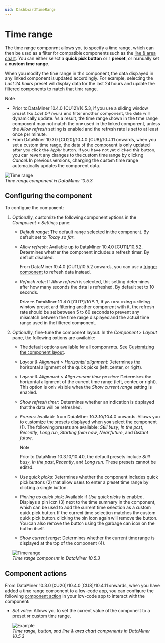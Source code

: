 ```yaml
---
uid: DashboardTimeRange
---
```


# Time range

The time range component allows you to specify a time range, which can then be used as a filter for compatible components such as the [line & area chart](xref:LineAndAreaChart). You can either select a **quick pick button** or a **preset**, or manually set a **custom time range**.

When you modify the time range in this component, the data displayed in any linked component is updated accordingly. For example, selecting the *Last 24 hours* preset will display data for the last 24 hours and update the filtered components to match that time range.

> [!NOTE]
>
> - Prior to DataMiner 10.4.0 [CU12]/10.5.3<!--RN 42082-->, if you use a sliding window preset like *Last 24 hours* and filter another component, the data will dynamically update. As a result, the time range shown in the time range component may not match the one used in the linked component, unless the *Allow refresh* setting is enabled and the refresh rate is set to at least once per minute.
> - From DataMiner 10.3.0 [CU20]/10.4.0 [CU8]/10.4.11 onwards<!--RN 40622-->, when you set a custom time range, the data of the component is only updated after you click the *Apply* button. If you have not yet clicked this button, you can revert any changes to the custom time range by clicking *Cancel*. In previous versions, changing the custom time range automatically updates the component data.

![Time range](~/user-guide/images/Time_Range.png)<br>*Time range component in DataMiner 10.5.3*

## Configuring the component

To configure the component:

1. Optionally, customize the following component options in the *Component* > *Settings* pane:

   - *Default range*: The default range selected in the component. By default set to *Today so far*.

   - *Allow refresh*: Available up to DataMiner 10.4.0 [CU11]/10.5.2<!--RN 42082-->. Determines whether the component includes a refresh timer. By default disabled.

     From DataMiner 10.4.0 [CU11]/10.5.2 onwards, you can use a [trigger component](xref:DashboardTrigger) to refresh data instead.

   - *Refresh rate*: If *Allow refresh* is selected, this setting determines after how many seconds the data is refreshed. By default set to 10 seconds.

     Prior to DataMiner 10.4.0 [CU12]/10.5.3<!--RN 42082-->, if you are using a sliding window preset and filtering another component with it, the refresh rate should be set between 5 to 60 seconds to prevent any mismatch between the time range displayed and the actual time range used in the filtered component.

1. Optionally, fine-tune the component layout. In the *Component* > *Layout* pane, the following options are available:

   - The default options available for all components. See [Customizing the component layout](xref:Customize_Component_Layout).

   - *Layout & Alignment* > *Horizontal alignment*: Determines the horizontal alignment of the quick picks (left, center, or right).

   - *Layout & Alignment* > *Align current time position*: Determines the horizontal alignment of the current time range (left, center, or right). This option is only visible when the *Show current range* setting is enabled.

   - *Show refresh timer*: Determines whether an indication is displayed that the data will be refreshed.

   - *Presets*: Available from DataMiner 10.3.10/10.4.0 onwards<!--RN 37050-->. Allows you to customize the presets displayed when you select the component (1). The following presets are available: *Still busy*, *In the past*, *Recently*, *Long run*, *Starting from now*, *Near future*, and *Distant future*.

     > [!NOTE]
     > Prior to DataMiner 10.3.10/10.4.0, the default presets include *Still busy*, *In the past*, *Recently*, and *Long run*. These presets cannot be edited.

   - *Use quick picks*: Determines whether the component includes quick pick buttons (2) that allow users to enter a preset time range by clicking a single button.

   - *Pinning as quick pick*: Available if *Use quick picks* is enabled. Displays a pin icon (3) next to the time summary in the component, which can be used to add the current time selection as a custom quick pick button. If the current time selection matches the custom quick pick button, clicking the pin icon again will remove the button. You can also remove the button using the garbage can icon on the button itself.

   - *Show current range*: Determines whether the current time range is displayed at the top of the component (4).

   ![Time range](~/user-guide/images/TimeRange.png)<br>*Time range component in DataMiner 10.5.3*

## Component actions

From DataMiner 10.3.0 [CU20]/10.4.0 [CU8]/10.4.11 onwards<!--RN 40569-->, when you have added a time range component to a low-code app, you can configure the following [component action](xref:LowCodeApps_event_config#executing-a-component-action) in your low-code app to interact with the component:

- *Set value*: Allows you to set the current value of the component to a preset or custom time range.

  ![Example](~/user-guide/images/Set_Value_Time_Range.gif)<br>*Time range, button, and line & area chart components in DataMiner 10.5.3*
